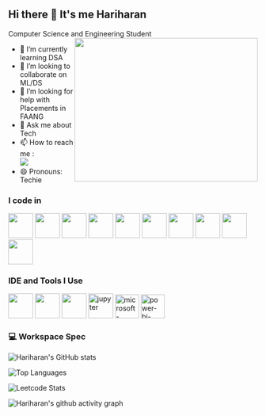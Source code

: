 ## Hi there 👋    It's me Hariharan


Computer Science and Engineering Student
<img align="right" width="370" height="290" src="https://i.pinimg.com/originals/47/f0/34/47f0342cec72b800463bf003eac1257e.gif">
                                             
- 🌱 I’m currently learning DSA
- 👯 I’m looking to collaborate on ML/DS
- 🤔 I’m looking for help with Placements in FAANG
- 💬 Ask me about Tech
- 📫 How to reach me :
<br /> [<img src="https://img.shields.io/badge/LinkedIn-0077B5?style=for-the-badge&logo=linkedin&logoColor=white" />](https://www.linkedin.com/in/hariharan082003/)
- 😄 Pronouns: Techie

### I code in
<img height="50" width="50" src="https://img.icons8.com/color/48/000000/python.png" /> <img height="50" width="50" src="https://img.icons8.com/color/48/000000/c-programming.png" /> <img height="50" width="50" src="https://img.icons8.com/color/48/000000/c-plus-plus-logo.png" /> <img height="50" width="50" src="https://img.icons8.com/color/48/000000/java-coffee-cup-logo.png" /> <img height="50" width="50" src="https://img.icons8.com/color/48/000000/pandas.png"> <img height="50" width="50" src="https://img.icons8.com/color/48/000000/numpy.png"> <img height="50" width="50" src="https://asset.brandfetch.io/idbyoKq4tZ/idvwpDn6Co.png">  <img height="50" width="50" src="https://seaborn.pydata.org/_images/logo-tall-lightbg.svg"> <img height="50" width="50" src="https://quintagroup.com/cms/python/images/scikit-learn-logo.png"> <img height="50" width="50" src="https://img.icons8.com/color/48/000000/tensorflow.png"/>






### IDE and Tools I Use
<img height="50" width="50" src="https://img.icons8.com/color/48/000000/visual-studio-code-2019.png"/> <img height="50" width="50" src="https://img.icons8.com/color/48/000000/pycharm.png"/> <img height="50" width="50" src="https://img.icons8.com/color/50/000000/git.png"/> <img width="50" height="50" src="https://img.icons8.com/fluency/48/jupyter.png" alt="jupyter"/> <img width="48" height="48" src="https://img.icons8.com/color/48/microsoft-excel-2019--v1.png" alt="microsoft-excel-2019--v1"/>
<img width="48" height="48" src="https://img.icons8.com/fluency/48/power-bi-2021.png" alt="power-bi-2021"/>
### 💻 Workspace Spec


![Hariharan's GitHub stats](https://github-readme-stats.vercel.app/api?username=Rhariharan08&show_icons=true&theme=radical)

![Top Languages](https://github-readme-stats.vercel.app/api/top-langs/?username=Rhariharan08&langs_count=8)

![Leetcode Stats](https://leetcard.jacoblin.cool/hariram082131?theme=light&font=Federo&ext=contest)

![Hariharan's github activity graph](https://github-readme-activity-graph.vercel.app/graph?username=Rhariharan08&bg_color=000000&color=ffffff&line=c061cb&point=ffffff&area=true&hide_border=true)
